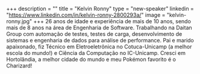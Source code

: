 +++
description = ""
title = "Kelvin Ronny"
type = "new-speaker"
linkedin = "https://www.linkedin.com/in/kelvin-ronny-2800293a/"
image = "kelvin-ronny.jpg"
+++
26 anos de idade e experiência de mais de 10 anos, sendo mais de 8 anos na área de Engenharia de Software. Trabalhando na Daitan Group com automação de testes, testes de carga, desenvolvimento de sistemas e engenharia de dados para análise de performance. Pai e marido apaixonado, fiz Técnico em Eletroeletrônica no Cotuca-Unicamp (a melhor escola do mundo!) e Ciência da Computação no IC-Unicamp. Cresci em Hortolândia, a melhor cidade do mundo e meu Pokémon favorito é o Charizard!